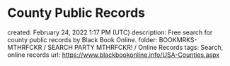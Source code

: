 # County Public Records

created: February 24, 2022 1:17 PM (UTC)
description: Free search for county public records by Black Book Online.
folder: BOOKMRKS-MTHRFCKR / SEARCH PARTY MTHRFCKR! / Online Records
tags: Search, online records
url: https://www.blackbookonline.info/USA-Counties.aspx